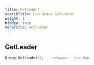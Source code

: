 ```yaml
---
title: GetLeader
searchTitle: Lua Group GetLeader
weight: 1
hidden: true
menuTitle: GetLeader
---
```

## GetLeader
```lua
Group:GetLeader(); -- unknown - Lua_Mob
```